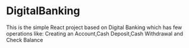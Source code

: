 # DigitalBanking
This is the simple React project based on Digital Banking which has few operations like: Creating an Account,Cash Deposit,Cash Withdrawal and Check Balance
